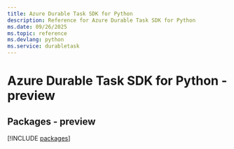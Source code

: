 ```yaml
---
title: Azure Durable Task SDK for Python
description: Reference for Azure Durable Task SDK for Python
ms.date: 09/26/2025
ms.topic: reference
ms.devlang: python
ms.service: durabletask
---
```

# Azure Durable Task SDK for Python - preview
## Packages - preview
[!INCLUDE [packages](durable-task-index.md)]